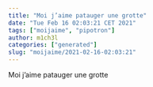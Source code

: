 ```yaml
---
title: "Moi j’aime patauger une grotte"
date: "Tue Feb 16 02:03:21 CET 2021"
tags: ["moijaime", "pipotron"]
author: m1ch3l
categories: ["generated"]
slug: "moijaime/2021-02-16-02:03:21"
---
```


Moi j’aime patauger une grotte
